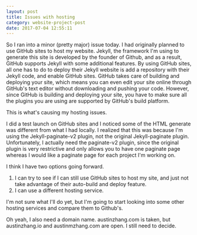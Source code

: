 ```yaml
---
layout: post
title: Issues with hosting
category: website-project-post
date: 2017-07-04 12:55:11
---
```

So I ran into a minor (pretty major) issue today. I had originally planned to use GitHub sites to host my website. Jekyll, the framework I'm using to generate this site is developed by the founder of Github, and as a result, GitHub supports Jekyll with some additional features. By using GitHub sites, all one has to do to deploy their Jekyll website is add a repository with their Jekyll code, and enable GitHub sites. GitHub takes care of building and deploying your site, which means you can even edit your site online through GitHub's text editor without downloading and pushing your code. However, since GitHub is building and deploying your site, you have to make sure all the plugins you are using are supported by GitHub's build platform.

This is what's causing my hosting issues.

I did a test launch on GitHub sites and I noticed some of the HTML generate was different from what I had locally. I realized that this was because I'm using the Jekyll-paginate-v2 plugin, not the original Jekyll-paginate plugin. Unfortunately, I actually need the paginate-v2 plugin, since the original plugin is very restrictive and only allows you to have one paginate page whereas I would like a paginate page for each project I'm working on.

I think I have two options going forward.

1. I can try to see if I can still use GitHub sites to host my site, and just not take advantage of their auto-build and deploy feature.
2. I can use a different hosting service.

I'm not sure what I'll do yet, but I'm going to start looking into some other hosting services and compare them to Github's.

Oh yeah, I also need a domain name. austinzhang.com is taken, but austinzhang.io and austinmzhang.com are open. I still need to decide.